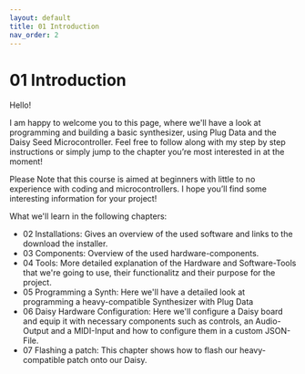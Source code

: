 ```yaml
---
layout: default
title: 01 Introduction
nav_order: 2
---
```


# 01 Introduction

Hello!

I am happy to welcome you to this page, where we'll have a look at programming and building a basic synthesizer, using Plug Data and the Daisy Seed Microcontroller. Feel free to follow along with my step by step instructions or simply jump to the chapter you’re most interested in at the moment!

Please Note that this course is aimed at beginners with little to no experience with coding and microcontrollers. I hope you’ll find some interesting information for your project!

What we'll learn in the following chapters:

- 02 Installations: Gives an overview of the used software and links to the download the installer.
- 03 Components: Overview of the used hardware-components.
- 04 Tools: More detailed explanation of the Hardware and Software-Tools that we're going to use, their functionalitz and their purpose for the project.
- 05 Programming a Synth: Here we'll have a detailed look at programming a heavy-compatible Synthesizer with Plug Data
- 06 Daisy Hardware Configuration: Here we'll configure a Daisy board and equip it with necessary components such as controls, an Audio-Output and a MIDI-Input and how to configure them in a custom JSON-File.
- 07 Flashing a patch: This chapter shows how to flash our heavy-compatible patch onto our Daisy.
